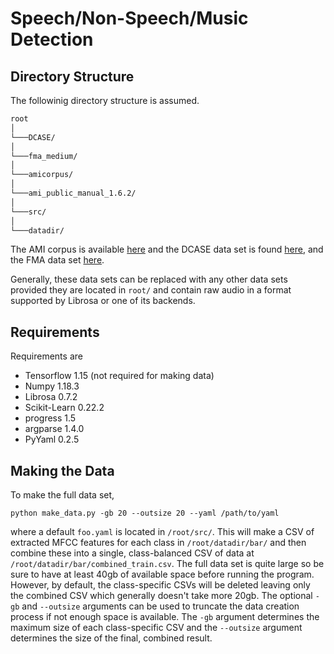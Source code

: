 # Speech/Non-Speech/Music Detection

## Directory Structure

The followinig directory structure is assumed.

```bash
root  
│  
└───DCASE/
│  
└───fma_medium/
│  
└───amicorpus/  
│  
└───ami_public_manual_1.6.2/  
│  
└───src/
│  
└───datadir/
```

The AMI corpus is available [here](http://groups.inf.ed.ac.uk/ami/download/) and the DCASE data set is found [here](https://zenodo.org/record/1247102#.XuYav2pKh26), and the FMA data set [here](https://github.com/mdeff/fma).

Generally, these data sets can be replaced with any other data sets provided they are located in `root/` and contain raw audio in a format supported by Librosa or one of its backends.

## Requirements

Requirements are

- Tensorflow 1.15 (not required for making data)
- Numpy 1.18.3
- Librosa 0.7.2
- Scikit-Learn 0.22.2
- progress 1.5
- argparse 1.4.0
- PyYaml 0.2.5

## Making the Data

To make the full data set,

`python make_data.py -gb 20 --outsize 20 --yaml /path/to/yaml`

where a default `foo.yaml` is located in `/root/src/`. This will make a CSV of extracted MFCC features for each class in `/root/datadir/bar/` and then combine these into a single, class-balanced CSV of data at `/root/datadir/bar/combined_train.csv`. The full data set is quite large so be sure to have at least 40gb of available space before running the program. However, by default, the class-specific CSVs will be deleted leaving only the combined CSV which generally doesn't take more 20gb. The optional `-gb` and `--outsize` arguments can be used to truncate the data creation process if not enough space is available. The `-gb` argument determines the maximum size of each class-specific CSV and the `--outsize` argument determines the size of the final, combined result.

